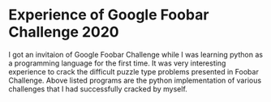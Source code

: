 # Experience of Google Foobar Challenge 2020
I got an invitaion of Google Foobar Challenge while I was learning python as a programming language for the first time. It was very interesting experience to crack the difficult puzzle type problems presented in Foobar Challenge. Above listed programs are the python implementation of various challenges that I had successfully cracked by myself.